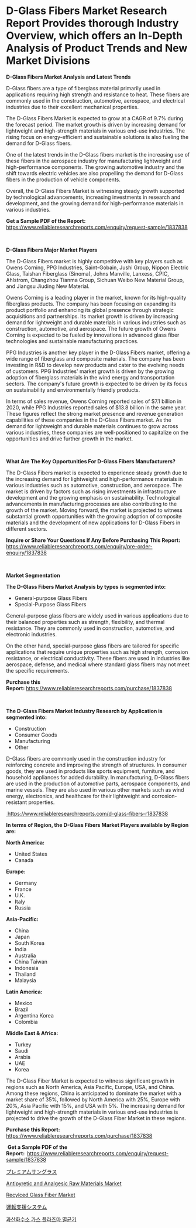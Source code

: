 <p><h1>D-Glass Fibers Market Research Report Provides thorough Industry Overview, which offers an In-Depth Analysis of Product Trends and New Market Divisions</h1></p><p><strong>D-Glass Fibers Market Analysis and Latest Trends</strong></p>
<p><p>D-Glass fibers are a type of fiberglass material primarily used in applications requiring high strength and resistance to heat. These fibers are commonly used in the construction, automotive, aerospace, and electrical industries due to their excellent mechanical properties.</p><p>The D-Glass Fibers Market is expected to grow at a CAGR of 9.7% during the forecast period. The market growth is driven by increasing demand for lightweight and high-strength materials in various end-use industries. The rising focus on energy-efficient and sustainable solutions is also fueling the demand for D-Glass fibers.</p><p>One of the latest trends in the D-Glass fibers market is the increasing use of these fibers in the aerospace industry for manufacturing lightweight and high-performance components. The growing automotive industry and the shift towards electric vehicles are also propelling the demand for D-Glass fibers in the production of vehicle components.</p><p>Overall, the D-Glass Fibers Market is witnessing steady growth supported by technological advancements, increasing investments in research and development, and the growing demand for high-performance materials in various industries.</p></p>
<p><strong>Get a Sample PDF of the Report:&nbsp;</strong> <a href="https://www.reliableresearchreports.com/enquiry/request-sample/1837838">https://www.reliableresearchreports.com/enquiry/request-sample/1837838</a></p>
<p>&nbsp;</p>
<p><strong>D-Glass Fibers Major Market Players</strong></p>
<p><p>The D-Glass Fibers market is highly competitive with key players such as Owens Corning, PPG Industries, Saint-Gobain, Jushi Group, Nippon Electric Glass, Taishan Fiberglass (Sinoma), Johns Manville, Lanxess, CPIC, Ahlstrom, Changzhou Tianma Group, Sichuan Weibo New Material Group, and Jiangsu Jiuding New Material.</p><p>Owens Corning is a leading player in the market, known for its high-quality fiberglass products. The company has been focusing on expanding its product portfolio and enhancing its global presence through strategic acquisitions and partnerships. Its market growth is driven by increasing demand for lightweight and durable materials in various industries such as construction, automotive, and aerospace. The future growth of Owens Corning is expected to be fueled by innovations in advanced glass fiber technologies and sustainable manufacturing practices.</p><p>PPG Industries is another key player in the D-Glass Fibers market, offering a wide range of fiberglass and composite materials. The company has been investing in R&D to develop new products and cater to the evolving needs of customers. PPG Industries' market growth is driven by the growing adoption of fiberglass materials in the wind energy and transportation sectors. The company's future growth is expected to be driven by its focus on sustainability and environmentally friendly products.</p><p>In terms of sales revenue, Owens Corning reported sales of $7.1 billion in 2020, while PPG Industries reported sales of $13.8 billion in the same year. These figures reflect the strong market presence and revenue generation capabilities of these companies in the D-Glass Fibers market. As the demand for lightweight and durable materials continues to grow across various industries, these companies are well-positioned to capitalize on the opportunities and drive further growth in the market.</p></p>
<p>&nbsp;</p>
<p><strong>What Are The Key Opportunities For D-Glass Fibers Manufacturers?</strong></p>
<p><p>The D-Glass Fibers market is expected to experience steady growth due to the increasing demand for lightweight and high-performance materials in various industries such as automotive, construction, and aerospace. The market is driven by factors such as rising investments in infrastructure development and the growing emphasis on sustainability. Technological advancements in manufacturing processes are also contributing to the growth of the market. Moving forward, the market is projected to witness substantial growth opportunities with the growing adoption of composite materials and the development of new applications for D-Glass Fibers in different sectors.</p></p>
<p><strong>Inquire or Share Your Questions If Any Before Purchasing This Report:</strong> <a href="https://www.reliableresearchreports.com/enquiry/pre-order-enquiry/1837838">https://www.reliableresearchreports.com/enquiry/pre-order-enquiry/1837838</a></p>
<p>&nbsp;</p>
<p><strong>Market Segmentation</strong></p>
<p><strong>The D-Glass Fibers Market Analysis by types is segmented into:</strong></p>
<p><ul><li>General-purpose Glass Fibers</li><li>Special-Purpose Glass Fibers</li></ul></p>
<p><p>General-purpose glass fibers are widely used in various applications due to their balanced properties such as strength, flexibility, and thermal resistance. They are commonly used in construction, automotive, and electronic industries. </p><p>On the other hand, special-purpose glass fibers are tailored for specific applications that require unique properties such as high strength, corrosion resistance, or electrical conductivity. These fibers are used in industries like aerospace, defense, and medical where standard glass fibers may not meet the specific requirements.</p></p>
<p><strong>Purchase this Report:&nbsp;</strong><a href="https://www.reliableresearchreports.com/purchase/1837838">https://www.reliableresearchreports.com/purchase/1837838</a></p>
<p>&nbsp;</p>
<p><strong>The D-Glass Fibers Market Industry Research by Application is segmented into:</strong></p>
<p><ul><li>Construction</li><li>Consumer Goods</li><li>Manufacturing</li><li>Other</li></ul></p>
<p><p>D-Glass fibers are commonly used in the construction industry for reinforcing concrete and improving the strength of structures. In consumer goods, they are used in products like sports equipment, furniture, and household appliances for added durability. In manufacturing, D-Glass fibers are used in the production of automotive parts, aerospace components, and marine vessels. They are also used in various other markets such as wind energy, electronics, and healthcare for their lightweight and corrosion-resistant properties.</p></p>
<p><a href="https://www.reliableresearchreports.com/d-glass-fibers-r1837838">&nbsp;https://www.reliableresearchreports.com/d-glass-fibers-r1837838</a></p>
<p><strong>In terms of Region, the D-Glass Fibers Market Players available by Region are:</strong></p>
<p>
    <p> <strong> North America: </strong>
        <ul>
            <li>United States</li>
            <li>Canada</li>
        </ul>
        </p> 
    <p> <strong> Europe: </strong>
        <ul>
            <li>Germany</li>
            <li>France</li>
            <li>U.K.</li>
            <li>Italy</li>
            <li>Russia</li>
        </ul>
        </p> 
    <p> <strong> Asia-Pacific: </strong>
        <ul>
            <li>China</li>
            <li>Japan</li>
            <li>South Korea</li>
            <li>India</li>
            <li>Australia</li>
            <li>China Taiwan</li>
            <li>Indonesia</li>
            <li>Thailand</li>
            <li>Malaysia</li>
        </ul>
        </p> 
    <p> <strong> Latin America: </strong>
        <ul>
            <li>Mexico</li>
            <li>Brazil</li>
            <li>Argentina Korea</li>
            <li>Colombia</li>
        </ul>
        </p> 
    <p> <strong> Middle East & Africa: </strong>
        <ul>
            <li>Turkey</li>
            <li>Saudi</li>
            <li>Arabia</li>
            <li>UAE</li>
            <li>Korea</li>
        </ul>
    </p>
    </p>
<p><p>The D-Glass Fiber Market is expected to witness significant growth in regions such as North America, Asia Pacific, Europe, USA, and China. Among these regions, China is anticipated to dominate the market with a market share of 35%, followed by North America with 25%, Europe with 20%, Asia Pacific with 15%, and USA with 5%. The increasing demand for lightweight and high-strength materials in various end-use industries is projected to drive the growth of the D-Glass Fiber Market in these regions.</p></p>
<p><strong>Purchase this Report: </strong><a href="https://www.reliableresearchreports.com/purchase/1837838">https://www.reliableresearchreports.com/purchase/1837838</a></p>
<p>&nbsp;<strong>Get a Sample PDF of the Report:&nbsp;&nbsp;</strong><a href="https://www.reliableresearchreports.com/enquiry/request-sample/1837838">https://www.reliableresearchreports.com/enquiry/request-sample/1837838</a></p>
<p><strong></strong></p>
<p><p><a href="https://github.com/TerrellConn/Market-Research-Report-List-1/blob/main/3885689138178.md">プレミアムサングラス</a></p><p><a href="https://github.com/setiawananhar13/Market-Research-Report-List-1/blob/main/antipyretic-and-analgesic-raw-materials-market.md">Antipyretic and Analgesic Raw Materials Market</a></p><p><a href="https://github.com/sahltyb2/Market-Research-Report-List-1/blob/main/recylced-glass-fiber-market.md">Recylced Glass Fiber Market</a></p><p><a href="https://github.com/schmahlson/Market-Research-Report-List-2/blob/main/9736904138177.md">運転支援システム</a></p><p><a href="https://github.com/solomonbode85/Market-Research-Report-List-1/blob/main/4591417144227.md">과산화수소 가스 플라즈마 멸균기</a></p></p>